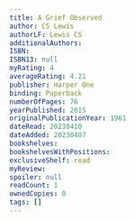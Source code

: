 ```yaml
---
title: A Grief Observed
author: CS Lewis
authorLF: Lewis CS
additionalAuthors: 
ISBN: 
ISBN13: null
myRating: 4
averageRating: 4.21
publisher: Harper One
binding: Paperback
numberOfPages: 76
yearPublished: 2015
originalPublicationYear: 1961
dateRead: 20230410
dateAdded: 20230407
bookshelves: 
bookshelvesWithPositions: 
exclusiveShelf: read
myReview: 
spoiler: null
readCount: 1
ownedCopies: 0
tags: []
---
```


